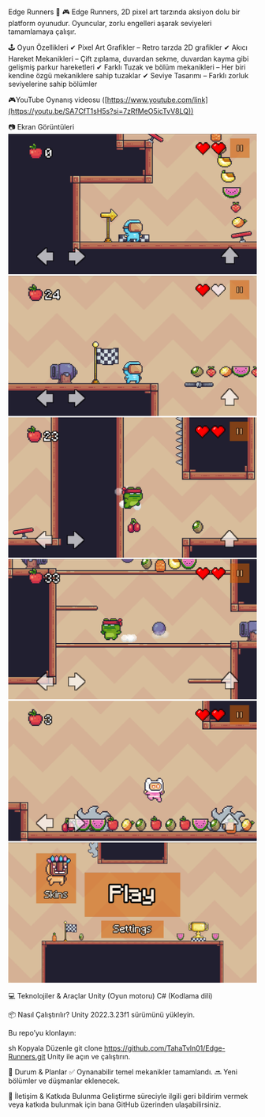 Edge Runners 🚀
🎮 Edge Runners, 2D pixel art tarzında aksiyon dolu bir platform oyunudur. Oyuncular, zorlu engelleri aşarak seviyeleri tamamlamaya çalışır.

🕹️ Oyun Özellikleri
✔ Pixel Art Grafikler – Retro tarzda 2D grafikler
✔ Akıcı Hareket Mekanikleri – Çift zıplama, duvardan sekme, duvardan kayma gibi gelişmiş parkur hareketleri
✔ Farklı Tuzak ve bölüm mekanikleri – Her biri kendine özgü mekaniklere sahip tuzaklar
✔ Seviye Tasarımı – Farklı zorluk seviyelerine sahip bölümler

🎮YouTube Oynanış videosu
([https://www.youtube.com/link](https://youtu.be/SA7CfT1sH5s?si=7zRfMeO5icTvV8LQ))

📷 Ekran Görüntüleri
![Deneme](images/1080p.png)
![Deneme](images/1080p_2.png)
![Deneme](images/1080p_3.png)
![Deneme](images/1080p_4.png)
![Deneme](images/1080p_6.png)
![Deneme](images/16_9_oran_1.png)

💻 Teknolojiler & Araçlar
Unity (Oyun motoru)
C# (Kodlama dili)

📦 Nasıl Çalıştırılır?
Unity 2022.3.23f1 sürümünü yükleyin.

Bu repo’yu klonlayın:

sh
Kopyala
Düzenle
git clone https://github.com/TahaTvln01/Edge-Runners.git
Unity ile açın ve çalıştırın.

📌 Durum & Planlar
✅ Oynanabilir temel mekanikler tamamlandı.
🔜 Yeni bölümler ve düşmanlar eklenecek.

📩 İletişim & Katkıda Bulunma
Geliştirme süreciyle ilgili geri bildirim vermek veya katkıda bulunmak için bana GitHub üzerinden ulaşabilirsiniz.
